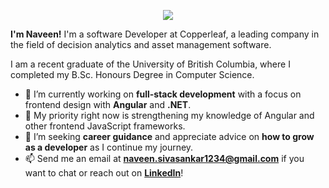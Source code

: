 <p align="center">
  <img src="https://user-images.githubusercontent.com/42954045/167086486-f8534874-6b4c-4a50-8b9e-180a4a595ed4.gif">
</p>


**I'm Naveen!** I'm a software Developer at Copperleaf, a leading company in the field of decision analytics and asset management software.

I am a recent graduate of the University of British Columbia, where I completed my B.Sc. Honours Degree in Computer Science.

<!--
**naveenrs123/naveenrs123** is a ✨ _special_ ✨ repository because its `README.md` (this file) appears on your GitHub profile.

Here are some ideas to get you started:

- 🔭 I’m currently working on ...
- 🌱 I’m currently learning ...
- 👯 I’m looking to collaborate on ...
- 🤔 I’m looking for help with ...
- 💬 Ask me about ...
- 📫 How to reach me: ...
- 😄 Pronouns: ...
- ⚡ Fun fact: ...
-->

- 🔭 I’m currently working on **full-stack development** with a focus on frontend design with **Angular** and **.NET**.
- 🌱 My priority right now is strengthening my knowledge of Angular and other frontend JavaScript frameworks.
- 🤔 I’m seeking **career guidance** and appreciate advice on **how to grow as a developer** as I continue my journey.
- 📫 Send me an email at **naveen.sivasankar1234@gmail.com** if you want to chat or reach out on [**LinkedIn**](https://www.linkedin.com/in/NSivasa/)!
